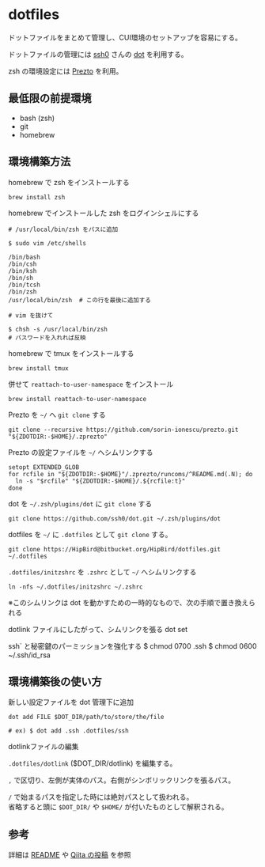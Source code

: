 # dotfiles

ドットファイルをまとめて管理し、CUI環境のセットアップを容易にする。

ドットファイルの管理には [ssh0](https://github.com/ssh0) さんの [dot](https://github.com/ssh0/dot/blob/master/README_ja.md) を利用する。

zsh の環境設定には [Prezto](https://github.com/sorin-ionescu/prezto) を利用。  

## 最低限の前提環境

  - bash (zsh)
  - git
  - homebrew

## 環境構築方法
homebrew で zsh をインストールする

    brew install zsh

homebrew でインストールした zsh をログインシェルにする

    # /usr/local/bin/zsh をパスに追加

    $ sudo vim /etc/shells

    /bin/bash
    /bin/csh
    /bin/ksh
    /bin/sh
    /bin/tcsh
    /bin/zsh
    /usr/local/bin/zsh  # この行を最後に追加する

    # vim を抜けて

    $ chsh -s /usr/local/bin/zsh
    # パスワードを入れれば反映

homebrew で tmux をインストールする

    brew install tmux

併せて `reattach-to-user-namespace` をインストール

    brew install reattach-to-user-namespace

Prezto を `~/` へ `git clone` する

    git clone --recursive https://github.com/sorin-ionescu/prezto.git "${ZDOTDIR:-$HOME}/.zprezto"

Prezto の設定ファイルを `~/` へシムリンクする

    setopt EXTENDED_GLOB
    for rcfile in "${ZDOTDIR:-$HOME}"/.zprezto/runcoms/^README.md(.N); do
      ln -s "$rcfile" "${ZDOTDIR:-$HOME}/.${rcfile:t}"
    done

dot を `~/.zsh/plugins/dot` に `git clone` する

    git clone https://github.com/ssh0/dot.git ~/.zsh/plugins/dot

dotfiles を `~/` に `.dotfiles` として `git clone` する。

    git clone https://HipBird@bitbucket.org/HipBird/dotfiles.git ~/.dotfiles

`.dotfiles/initzshrc` を `.zshrc` として `~/` へシムリンクする

    ln -nfs ~/.dotfiles/initzshrc ~/.zshrc

※このシムリンクは dot を動かすための一時的なもので、次の手順で置き換えられる

dotlink ファイルにしたがって、シムリンクを張る
    dot set

ssh` と秘密鍵のパーミッションを強化する
    $ chmod 0700 .ssh
    $ chmod 0600 ~/.ssh/id_rsa

## 環境構築後の使い方

新しい設定ファイルを dot 管理下に追加

    dot add FILE $DOT_DIR/path/to/store/the/file

    # ex) $ dot add .ssh .dotfiles/ssh

dotlinkファイルの編集

`.dotfiles/dotlink` ($DOT_DIR/dotlink) を編集する。

`,` で区切り、左側が実体のパス。右側がシンボリックリンクを張るパス。

`/` で始まるパスを指定した時には絶対パスとして扱われる。  
省略すると頭に `$DOT_DIR/` や `$HOME/` が付いたものとして解釈される。

## 参考
  詳細は [README](https://github.com/ssh0/dot/blob/master/README_ja.md) や [Qiita の投稿](http://qiita.com/ssh0/items/930127d079ccd08bc18a) を参照
